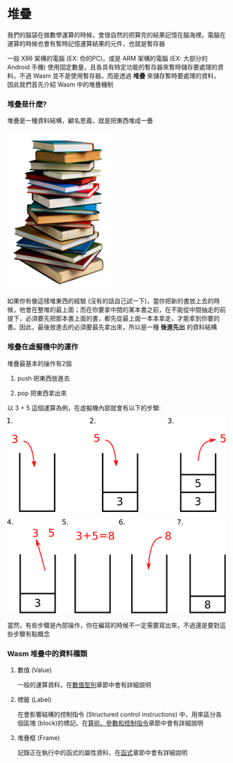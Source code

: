 # 堆疊

我們的腦袋在做數學運算的時候，會很自然的把算完的結果記憶在腦海裡。電腦在運算的時候也會有暫時記憶運算結果的元件，也就是暫存器

一般 X86 架構的電腦 (EX: 你的PC)，或是 ARM 架構的電腦 (EX: 大部分的 Android 手機) 使用固定數量，且各具有特定功能的暫存器來暫時儲存要處理的資料，不過 Wasm 並不是使用暫存器，而是透過 **堆疊** 來儲存暫時要處理的資料，因此我們首先介紹 Wasm 中的堆疊機制

### 堆疊是什麼?

堆疊是一種資料結構，顧名思義，就是把東西堆成一疊

![堆疊圖](images/stackbook.png)

如果你有像這樣堆東西的經驗 (沒有的話自己試一下)，當你把新的書放上去的時候，他會在整堆的最上面；而在你要拿中間的某本書之前，在不能從中間抽走的前提下，必須要先把那本書上面的書，都先從最上面一本本拿走，才能拿到你要的書。因此，最後放進去的必須要最先拿出來，所以是一種 **後進先出** 的資料結構

### 堆疊在虛擬機中的運作

堆疊最基本的操作有2個

1. push 把東西放進去

2. pop 把東西拿出來

以 3 + 5 這個運算為例，在虛擬機內部就會有以下的步驟:

![堆疊運算圖1](images/stackOp1.png)

![堆疊運算圖2](images/stackOp2.png)

當然，有些步驟是內部操作，你在編寫的時候不一定需要寫出來，不過還是要對這些步驟有點概念

### Wasm 堆疊中的資料種類

1. 數值 (Value)

	一般的運算資料，在[數值型別](value.md)章節中會有詳細說明

2. 標籤 (Label)

	在會影響結構的控制指令 (Structured control instructions) 中，用來區分各個區塊 (block)的標記。在[算術、參數和控制指令](simple-instructions.md)章節中會有詳細說明

3. 堆疊框 (Frame)

	記錄正在執行中的函式的屬性資料，在[函式](function.md)章節中會有詳細說明